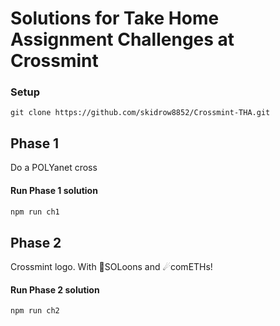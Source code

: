 # Solutions for Take Home Assignment Challenges at Crossmint

### Setup

```
git clone https://github.com/skidrow8852/Crossmint-THA.git
```

## Phase 1

Do a POLYanet cross

#### Run Phase 1 solution

```js
npm run ch1
```

## Phase 2

Crossmint logo. With 🌙SOLoons and ☄comETHs!

#### Run Phase 2 solution

```js
npm run ch2
```
